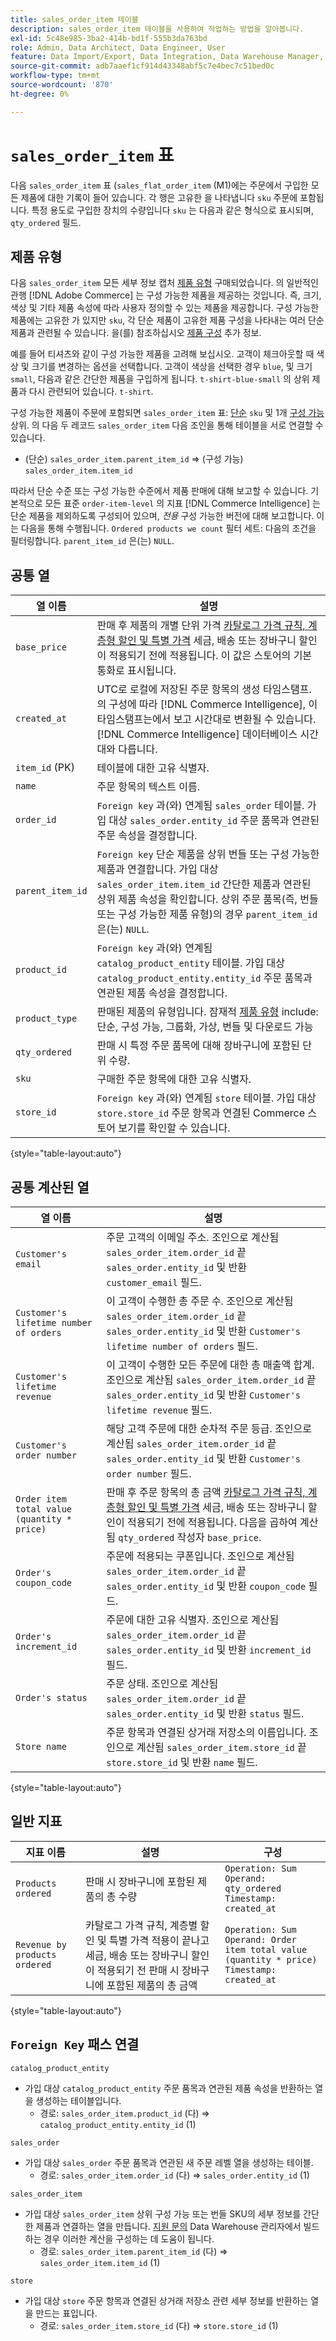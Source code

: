 ```yaml
---
title: sales_order_item 테이블
description: sales_order_item 테이블을 사용하여 작업하는 방법을 알아봅니다.
exl-id: 5c48e985-3ba2-414b-bd1f-555b3da763bd
role: Admin, Data Architect, Data Engineer, User
feature: Data Import/Export, Data Integration, Data Warehouse Manager, Commerce Tables
source-git-commit: adb7aaef1cf914d43348abf5c7e4bec7c51bed0c
workflow-type: tm+mt
source-wordcount: '870'
ht-degree: 0%

---
```


# `sales_order_item` 표

다음 `sales_order_item` 표 (`sales_flat_order_item` (M1)에는 주문에서 구입한 모든 제품에 대한 기록이 들어 있습니다. 각 행은 고유한 을 나타냅니다 `sku` 주문에 포함됩니다. 특정 용도로 구입한 장치의 수량입니다 `sku` 는 다음과 같은 형식으로 표시되며, `qty_ordered` 필드.

## 제품 유형

다음 `sales_order_item` 모든 세부 정보 캡처 [제품 유형](https://experienceleague.adobe.com/docs/commerce-admin/catalog/products/product-create.html#product-types) 구매되었습니다. 의 일반적인 관행 [!DNL Adobe Commerce] 는 구성 가능한 제품을 제공하는 것입니다. 즉, 크기, 색상 및 기타 제품 속성에 따라 사용자 정의할 수 있는 제품을 제공합니다. 구성 가능한 제품에는 고유한 가 있지만 `sku`, 각 단순 제품이 고유한 제품 구성을 나타내는 여러 단순 제품과 관련될 수 있습니다. 을(를) 참조하십시오 [제품 구성](https://developer.adobe.com/commerce/webapi/rest/tutorials/configurable-product/) 추가 정보.

예를 들어 티셔츠와 같이 구성 가능한 제품을 고려해 보십시오. 고객이 체크아웃할 때 색상 및 크기를 변경하는 옵션을 선택합니다. 고객이 색상을 선택한 경우 `blue`, 및 크기 `small`, 다음과 같은 간단한 제품을 구입하게 됩니다. `t-shirt-blue-small` 의 상위 제품과 다시 관련되어 있습니다. `t-shirt`.

구성 가능한 제품이 주문에 포함되면 `sales_order_item` 표: [단순](https://experienceleague.adobe.com/docs/commerce-admin/catalog/products/types/product-create-simple.html) `sku` 및 1개 [구성 가능](https://experienceleague.adobe.com/docs/commerce-admin/catalog/products/types/product-create-configurable.html) 상위. 의 다음 두 레코드 `sales_order_item` 다음 조인을 통해 테이블을 서로 연결할 수 있습니다.

* (단순) `sales_order_item.parent_item_id` => (구성 가능) `sales_order_item.item_id`

따라서 단순 수준 또는 구성 가능한 수준에서 제품 판매에 대해 보고할 수 있습니다. 기본적으로 모든 표준 `order-item-level` 의 지표 [!DNL Commerce Intelligence] 는 단순 제품을 제외하도록 구성되어 있으며, *전용* 구성 가능한 버전에 대해 보고합니다. 이는 다음을 통해 수행됩니다. `Ordered products we count` 필터 세트: 다음의 조건을 필터링합니다. `parent_item_id` 은(는) `NULL`.

## 공통 열

| **열 이름** | **설명** |
|----|----|
| `base_price` | 판매 후 제품의 개별 단위 가격 [카탈로그 가격 규칙, 계층형 할인 및 특별 가격](https://experienceleague.adobe.com/docs/commerce-admin/catalog/products/pricing/pricing-advanced.html) 세금, 배송 또는 장바구니 할인이 적용되기 전에 적용됩니다. 이 값은 스토어의 기본 통화로 표시됩니다. |
| `created_at` | UTC로 로컬에 저장된 주문 항목의 생성 타임스탬프. 의 구성에 따라 [!DNL Commerce Intelligence], 이 타임스탬프는에서 보고 시간대로 변환될 수 있습니다. [!DNL Commerce Intelligence] 데이터베이스 시간대와 다릅니다. |
| `item_id` (PK) | 테이블에 대한 고유 식별자. |
| `name` | 주문 항목의 텍스트 이름. |
| `order_id` | `Foreign key` 과(와) 연계됨 `sales_order` 테이블. 가입 대상 `sales_order.entity_id` 주문 품목과 연관된 주문 속성을 결정합니다. |
| `parent_item_id` | `Foreign key` 단순 제품을 상위 번들 또는 구성 가능한 제품과 연결합니다. 가입 대상 `sales_order_item.item_id` 간단한 제품과 연관된 상위 제품 속성을 확인합니다. 상위 주문 품목(즉, 번들 또는 구성 가능한 제품 유형)의 경우 `parent_item_id` 은(는) `NULL`. |
| `product_id` | `Foreign key` 과(와) 연계됨 `catalog_product_entity` 테이블. 가입 대상 `catalog_product_entity.entity_id` 주문 품목과 연관된 제품 속성을 결정합니다. |
| `product_type` | 판매된 제품의 유형입니다. 잠재적 [제품 유형](https://experienceleague.adobe.com/docs/commerce-admin/catalog/products/product-create.html#product-types) include: 단순, 구성 가능, 그룹화, 가상, 번들 및 다운로드 가능 |
| `qty_ordered` | 판매 시 특정 주문 품목에 대해 장바구니에 포함된 단위 수량. |
| `sku` | 구매한 주문 항목에 대한 고유 식별자. |
| `store_id` | `Foreign key` 과(와) 연계됨 `store` 테이블. 가입 대상 `store.store_id` 주문 항목과 연결된 Commerce 스토어 보기를 확인할 수 있습니다. |

{style="table-layout:auto"}

## 공통 계산된 열

| **열 이름** | **설명** |
|---|---|
| `Customer's email` | 주문 고객의 이메일 주소. 조인으로 계산됨 `sales_order_item.order_id` 끝 `sales_order.entity_id` 및 반환 `customer_email` 필드. |
| `Customer's lifetime number of orders` | 이 고객이 수행한 총 주문 수. 조인으로 계산됨 `sales_order_item.order_id` 끝 `sales_order.entity_id` 및 반환 `Customer's lifetime number of orders` 필드. |
| `Customer's lifetime revenue` | 이 고객이 수행한 모든 주문에 대한 총 매출액 합계. 조인으로 계산됨 `sales_order_item.order_id` 끝 `sales_order.entity_id` 및 반환 `Customer's lifetime revenue` 필드. |
| `Customer's order number` | 해당 고객 주문에 대한 순차적 주문 등급. 조인으로 계산됨 `sales_order_item.order_id` 끝 `sales_order.entity_id` 및 반환 `Customer's order number` 필드. |
| `Order item total value (quantity * price)` | 판매 후 주문 항목의 총 금액 [카탈로그 가격 규칙, 계층형 할인 및 특별 가격](https://experienceleague.adobe.com/docs/commerce-admin/catalog/products/pricing/pricing-advanced.html) 세금, 배송 또는 장바구니 할인이 적용되기 전에 적용됩니다. 다음을 곱하여 계산됨 `qty_ordered` 작성자 `base_price`. |
| `Order's coupon_code` | 주문에 적용되는 쿠폰입니다. 조인으로 계산됨 `sales_order_item.order_id` 끝 `sales_order.entity_id` 및 반환 `coupon_code` 필드. |
| `Order's increment_id` | 주문에 대한 고유 식별자. 조인으로 계산됨 `sales_order_item.order_id` 끝 `sales_order.entity_id` 및 반환 `increment_id` 필드. |
| `Order's status` | 주문 상태. 조인으로 계산됨 `sales_order_item.order_id` 끝 `sales_order.entity_id` 및 반환 `status` 필드. |
| `Store name` | 주문 항목과 연결된 상거래 저장소의 이름입니다. 조인으로 계산됨 `sales_order_item.store_id` 끝 `store.store_id` 및 반환 `name` 필드. |

{style="table-layout:auto"}

## 일반 지표

| **지표 이름** | **설명** | **구성** |
|---|---|---|
| `Products ordered` | 판매 시 장바구니에 포함된 제품의 총 수량 | `Operation: Sum`<br>`Operand: qty_ordered`<br>`Timestamp: created_at` |
| `Revenue by products ordered` | 카탈로그 가격 규칙, 계층별 할인 및 특별 가격 적용이 끝나고 세금, 배송 또는 장바구니 할인이 적용되기 전 판매 시 장바구니에 포함된 제품의 총 금액 | `Operation: Sum`<br>`Operand: Order item total value (quantity * price)`<br>`Timestamp: created_at` |

{style="table-layout:auto"}

## `Foreign Key` 패스 연결

`catalog_product_entity`

* 가입 대상 `catalog_product_entity` 주문 품목과 연관된 제품 속성을 반환하는 열을 생성하는 테이블입니다.
   * 경로: `sales_order_item.product_id` (다) => `catalog_product_entity.entity_id` (1)

`sales_order`

* 가입 대상 `sales_order` 주문 품목과 연관된 새 주문 레벨 열을 생성하는 테이블.
   * 경로: `sales_order_item.order_id` (다) => `sales_order.entity_id` (1)

`sales_order_item`

* 가입 대상 `sales_order_item` 상위 구성 가능 또는 번들 SKU의 세부 정보를 간단한 제품과 연결하는 열을 만듭니다. [지원 문의](https://experienceleague.adobe.com/docs/commerce-knowledge-base/kb/troubleshooting/miscellaneous/mbi-service-policies.html) Data Warehouse 관리자에서 빌드하는 경우 이러한 계산을 구성하는 데 도움이 됩니다.
   * 경로: `sales_order_item.parent_item_id` (다) => `sales_order_item.item_id` (1)

`store`

* 가입 대상 `store` 주문 항목과 연결된 상거래 저장소 관련 세부 정보를 반환하는 열을 만드는 표입니다.
   * 경로: `sales_order_item.store_id` (다) => `store.store_id` (1)
